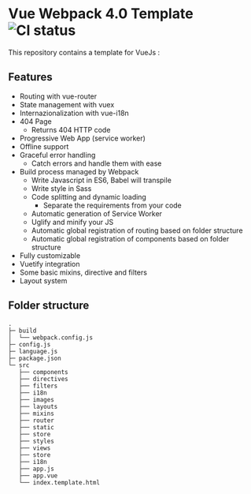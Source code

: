 # Vue Webpack 4.0 Template ![CI status](https://img.shields.io/badge/build-passing-brightgreen.svg)

This repository contains a template for VueJs :

## Features

* Routing with vue-router
* State management with vuex
* Internazionalization with vue-i18n
* 404 Page
	* Returns 404 HTTP code
* Progressive Web App (service worker) 
* Offline support 
* Graceful error handling
	* Catch errors and handle them with ease
* Build process managed by Webpack
	* Write Javascript in ES6, Babel will transpile
	* Write style in Sass
	* Code splitting and dynamic loading
		* Separate the requirements from your code
	* Automatic generation of Service Worker
	* Uglify and minify your JS
	* Automatic global registration of routing based on folder structure
   * Automatic global registration of components based on folder structure
* Fully customizable
* Vuetify integration 
* Some basic mixins, directive and filters
* Layout system 

## Folder structure
```
.
├─ build
│  └── webpack.config.js
├─ config.js
├─ language.js
├─ package.json
└─ src
   ├── components
   ├── directives
   ├── filters
   ├── i18n
   ├── images
   ├── layouts
   ├── mixins
   ├── router
   ├── static
   ├── store
   ├── styles
   ├── views
   ├── store
   ├── i18n
   ├── app.js
   ├── app.vue
   └── index.template.html
